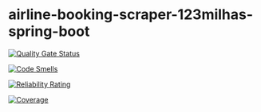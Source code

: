 # airline-booking-scraper-123milhas-spring-boot

[![Quality Gate Status](https://sonarcloud.io/api/project_badges/measure?project=mayconaraujosantos_airline-booking-scraper-123milhas-spring-boot&metric=alert_status)](https://sonarcloud.io/summary/new_code?id=mayconaraujosantos_airline-booking-scraper-123milhas-spring-boot)

[![Code Smells](https://sonarcloud.io/api/project_badges/measure?project=mayconaraujosantos_airline-booking-scraper-123milhas-spring-boot&metric=code_smells)](https://sonarcloud.io/summary/new_code?id=mayconaraujosantos_airline-booking-scraper-123milhas-spring-boot)

[![Reliability Rating](https://sonarcloud.io/api/project_badges/measure?project=mayconaraujosantos_airline-booking-scraper-123milhas-spring-boot&metric=reliability_rating)](https://sonarcloud.io/summary/new_code?id=mayconaraujosantos_airline-booking-scraper-123milhas-spring-boot)

[![Coverage](https://sonarcloud.io/api/project_badges/measure?project=mayconaraujosantos_airline-booking-scraper-123milhas-spring-boot&metric=coverage)](https://sonarcloud.io/summary/new_code?id=mayconaraujosantos_airline-booking-scraper-123milhas-spring-boot)